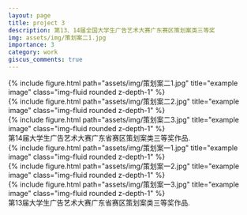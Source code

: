 ```yaml
---
layout: page
title: project 3
description: 第13、14届全国大学生广告艺术大赛广东赛区策划案类三等奖
img: assets/img/策划案二1.jpg
importance: 3
category: work
giscus_comments: true
---
```


<div class="row">
    <div class="col-sm mt-3 mt-md-0">
        {% include figure.html path="assets/img/策划案二1.jpg" title="example image" class="img-fluid rounded z-depth-1" %}
    </div>
    <div class="col-sm mt-3 mt-md-0">
        {% include figure.html path="assets/img/策划案二2.jpg" title="example image" class="img-fluid rounded z-depth-1" %}
    </div>
    <div class="col-sm mt-3 mt-md-0">
        {% include figure.html path="assets/img/策划案二3.jpg" title="example image" class="img-fluid rounded z-depth-1" %}
    </div>
</div>
<div class="caption">
    第14届大学生广告艺术大赛广东省赛区策划案类三等奖作品. 
</div>
<div class="row">
    <div class="col-sm mt-3 mt-md-0">
        {% include figure.html path="assets/img/策划案一1.jpg" title="example image" class="img-fluid rounded z-depth-1" %}
    </div>
    <div class="col-sm mt-3 mt-md-0">
        {% include figure.html path="assets/img/策划案一2.jpg" title="example image" class="img-fluid rounded z-depth-1" %}
    </div>
    <div class="col-sm mt-3 mt-md-0">
        {% include figure.html path="assets/img/策划案一3.jpg" title="example image" class="img-fluid rounded z-depth-1" %}
    </div>
</div>
<div class="caption">
    第13届大学生广告艺术大赛广东省赛区策划案类三等奖作品. 
</div>
